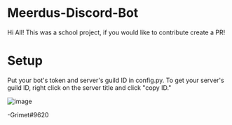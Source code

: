 # Meerdus-Discord-Bot

Hi All! This was a school project, if you would like to contribute create a PR!

# Setup

Put your bot's token and server's guild ID in config.py.
To get your server's guild ID, right click on the server title and click "copy ID."


![image](https://user-images.githubusercontent.com/97934952/159134516-f40594b7-ec9e-418a-93d7-446ba0f8f12e.png)


-Grimet#9620
